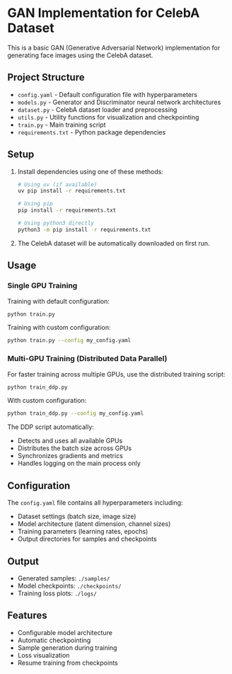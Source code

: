 # GAN Implementation for CelebA Dataset

This is a basic GAN (Generative Adversarial Network) implementation for generating face images using the CelebA dataset.

## Project Structure

- `config.yaml` - Default configuration file with hyperparameters
- `models.py` - Generator and Discriminator neural network architectures
- `dataset.py` - CelebA dataset loader and preprocessing
- `utils.py` - Utility functions for visualization and checkpointing
- `train.py` - Main training script
- `requirements.txt` - Python package dependencies

## Setup

1. Install dependencies using one of these methods:

   ```bash
   # Using uv (if available)
   uv pip install -r requirements.txt
   
   # Using pip
   pip install -r requirements.txt
   
   # Using python3 directly
   python3 -m pip install -r requirements.txt
   ```

2. The CelebA dataset will be automatically downloaded on first run.

## Usage

### Single GPU Training

Training with default configuration:
```bash
python train.py
```

Training with custom configuration:
```bash
python train.py --config my_config.yaml
```

### Multi-GPU Training (Distributed Data Parallel)

For faster training across multiple GPUs, use the distributed training script:

```bash
python train_ddp.py
```

With custom configuration:
```bash
python train_ddp.py --config my_config.yaml
```

The DDP script automatically:
- Detects and uses all available GPUs
- Distributes the batch size across GPUs
- Synchronizes gradients and metrics
- Handles logging on the main process only

## Configuration

The `config.yaml` file contains all hyperparameters including:
- Dataset settings (batch size, image size)
- Model architecture (latent dimension, channel sizes)
- Training parameters (learning rates, epochs)
- Output directories for samples and checkpoints

## Output

- Generated samples: `./samples/`
- Model checkpoints: `./checkpoints/`
- Training loss plots: `./logs/`

## Features

- Configurable model architecture
- Automatic checkpointing
- Sample generation during training
- Loss visualization
- Resume training from checkpoints